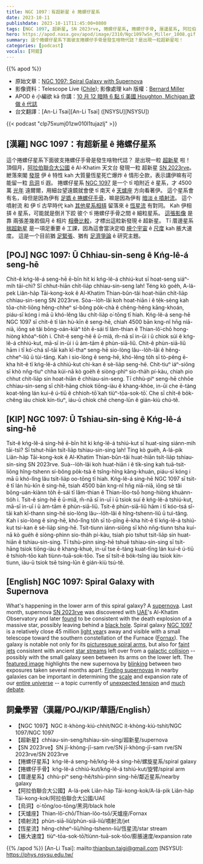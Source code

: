 ```yaml
---
title: NGC 1097：有超新星 ê 捲螺仔星系
date: 2023-10-11
publishdate: 2023-10-11T11:45:00+0800
tags: [NGC 1097, 超新星, SN 2023rve, 捲螺仔星系, 捲螺仔手骨, 厝邊星系, 阿拉伯聯合大公國, 烏洞, 天爐座, 噴射流, 恆星流, 脹大速度]
hero: https://apod.nasa.gov/apod/image/2310/Ngc1097wSn_Miller_1008.gif
summary: 這个捲螺仔星系下面彼支捲螺仔手骨是發生啥物代誌？是出現一粒超新星啦！
categories: [podcast]
vocals: [阿錕]
---
```


{{% apod %}}

- 原始文章：[NGC 1097: Spiral Galaxy with Supernova](https://apod.nasa.gov/apod/ap231011.html)
- 影像資料：Telescope Live ([Chile](https://en.wikipedia.org/wiki/Chile)); 影像處理 kah 版權：[Bernard Miller](https://azstarman.net/About.htm)
- APOD ê 小編欲 kā 你講：[10 月 12 暗時 6 點 tī 美國 Houghton, Michigan 欲做 ê 代誌](https://www.facebook.com/events/3492928810970281)
- 台文翻譯：[An-Li Tsai][An-Li Tsai] ([NSYSU][NSYSU])

{{< podcast "clp75xumj01zw010l1tujazlj" >}}

## [漢羅] NGC 1097：有超新星 ê 捲螺仔星系
這个捲螺仔星系下面彼支捲螺仔手骨是發生啥物代誌？
是出現一粒 [超新星][supernova] 啦！
頂個月，[阿拉伯聯合大公國][UAE] ê Al-Khatim 天文台 發現一粒 超新星 [SN 2023rve][SN 2023rve]。
紲落來閣 [發現][found] 伊 ê 特性 kah 大質量恆星死亡爆炸 ê 情形仝款，表示講伊嘛有可能留一粒 [烏洞][black hole] tī 遐。
捲螺仔星系 [NGC 1097][NGC 1097] 是一个 tī 咱附近 ê 星系，才 4500 萬 [光年][light year] 遠爾爾，用細台望遠鏡就會使 tī 南天 ê [天爐座][Fornax] 方向看著伊。
這个星系會有名，毋但是因為伊有 [足媠 ê 捲螺仔手骨][picturesque spiral arms]，嘛是因為伊有 [暗淡 ê 噴射流][faint jets]。
這个噴射流 和 伊 tī 古早時代 kah [其他星系相挵][galactic collision] 留落來 ê [恆星流][star streams] 有對同。
Kah 伊相挵 ê 星系，可能就是倒爿下跤 彼个 tī 捲螺仔手骨之間 ê 細粒星系。
[這張影像][featured image] 是靠 兩張差幾若個月 ê 相片 [相疊比較][blinking]，才標出這粒新發現 ê 超新星。
Tī 厝邊星系 [揣超新星][Finding supernovas] 是一項足重要 ê 工課，因為這會當決定咱 [規个宇宙][entire universe] ê [尺度][scale] kah 脹大速度。
這是一个目前猶 [足緊張][unexpected tension]、猶有 [足濟爭論][much debate] ê 研究主題。

## [POJ] NGC 1097: Ū Chhiau-sin-seng ê Kńg-lê-á seng-hē
Chit-ê kńg-lê-á seng-hē ē-bīn hit ki kńg-lê-á chhiú-kut sī hoat-seng siáⁿ-mih tāi-chì?
Sī chhut-hiān chi̍t-lia̍p chhiau-sin-seng lah!
Téng kò goe̍h, A-lá-pek Liân-ha̍p Tāi-kong-kok ê Al-Khatim Thian-bûn-tâi hoat-hiān chi̍t-lia̍p chhiau-sin-seng SN 2023rve.
Sòa--lo̍h-lâi koh hoat-hiān i ê te̍k-sèng kah tōa-chit-liōng hêng-chheⁿ sí-bông po̍k-chà ê chêng-hêng kāng-khoán, piáu-sī kóng i mā ū khó-lêng lâu chi̍t-lia̍p o͘-tōng tī hiah.
Kńg-lê-á seng-hē NGC 1097 sī chi̍t-ê tī lán hù-kīn ê seng-hē, chiah 4500 bān kng-nî hn̄g niā-niā, iōng sè tâi bōng-oán-kiàⁿ to̍h ē-sái tī lâm-thian ê Thian-lô͘-chō hong-hiòng khòaⁿ-tio̍h i.
Chit-ê seng-hē ē ū-miâ, m̄-nā sī in-ūi i ū chiok súi ê kńg-lê-á chhiú-kut, mā-sī in-ūi i ū àm-tām ê phùn-siā-liû.
Chit-ê phùn-siā-liû hām i tī kó͘-chá sî-tāi kah kî-thaⁿ seng-hē sio-lòng lâu--lo̍h-lâi ê hêng-chheⁿ-liû ū tùi-tâng.
Kah i sio-lòng ê seng-hē, khó-lêng to̍h sī tò-pêng ē-kha hit-ê tī kńg-lê-á chhiú-kut chi-kan ê sè-lia̍p seng-hē.
Chit-tiuⁿ iáⁿ-siōng sī khò nn̄g-tiuⁿ chha kúi-nā kò goe̍h ê siòng-phìⁿ sio-tha̍h pí-kàu, chiah pio chhut chit-lia̍p sin hoat-hiān ê chhiau-sin-seng.
Tī chhù-piⁿ seng-hē chhōe chhiau-sin-seng sī chi̍t-hāng chiok tiōng-iàu ê khang-khòe, in-ūi che ē-tàng koat-tēng lán kui-ê ú-tiū ê chhioh-tō͘ kah tiùⁿ-tōa-sok-tō͘.
Che sī chi̍t-ê bo̍k-chêng iáu chiok kín-tiuⁿ, iáu-ū chiok chē cheng-lūn ê gián-kiù chú-tê.

## [KIP] NGC 1097: Ū Tshiau-sin-sing ê Kńg-lê-á sing-hē
Tsit-ê kńg-lê-á sing-hē ē-bīn hit ki kńg-lê-á tshiú-kut sī huat-sing siánn-mih tāi-tsì?
Sī tshut-hiān tsi̍t-lia̍p tshiau-sin-sing lah!
Tíng kò gue̍h, A-lá-pik Liân-ha̍p Tāi-kong-kok ê Al-Khatim Thian-bûn-tâi huat-hiān tsi̍t-lia̍p tshiau-sin-sing SN 2023rve.
Suà--lo̍h-lâi koh huat-hiān i ê ti̍k-sìng kah tuā-tsit-liōng hîng-tshenn sí-bông po̍k-tsà ê tsîng-hîng kāng-khuán, piáu-sī kóng i mā ū khó-lîng lâu tsi̍t-lia̍p oo-tōng tī hiah.
Kńg-lê-á sing-hē NGC 1097 sī tsi̍t-ê tī lán hù-kīn ê sing-hē, tsiah 4500 bān kng-nî hn̄g niā-niā, iōng sè tâi bōng-uán-kiànn to̍h ē-sái tī lâm-thian ê Thian-lôo-tsō hong-hiòng khuànn-tio̍h i.
Tsit-ê sing-hē ē ū-miâ, m̄-nā sī in-uī i ū tsiok suí ê kńg-lê-á tshiú-kut, mā-sī in-uī i ū àm-tām ê phùn-siā-liû.
Tsit-ê phùn-siā-liû hām i tī kóo-tsá sî-tāi kah kî-thann sing-hē sio-lòng lâu--lo̍h-lâi ê hîng-tshenn-liû ū tuì-tâng.
Kah i sio-lòng ê sing-hē, khó-lîng to̍h sī tò-pîng ē-kha hit-ê tī kńg-lê-á tshiú-kut tsi-kan ê sè-lia̍p sing-hē.
Tsit-tiunn iánn-siōng sī khò nn̄g-tiunn tsha kuí-nā kò gue̍h ê siòng-phìnn sio-tha̍h pí-kàu, tsiah pio tshut tsit-lia̍p sin huat-hiān ê tshiau-sin-sing.
Tī tshù-pinn sing-hē tshuē tshiau-sin-sing sī tsi̍t-hāng tsiok tiōng-iàu ê khang-khuè, in-uī tse ē-tàng kuat-tīng lán kui-ê ú-tiū ê tshioh-tōo kah tiùnn-tuā-sok-tōo.
Tse sī tsi̍t-ê bo̍k-tsîng iáu tsiok kín-tiunn, iáu-ū tsiok tsē tsing-lūn ê gián-kiù tsú-tê.

## [English] NGC 1097: Spiral Galaxy with Supernova
What's happening in the lower arm of this spiral galaxy?
A [supernova][supernova].
Last month, supernova [SN 2023rve][SN 2023rve] was discovered with [UAE][UAE]'s Al-Khatim Observatory and later [found][found] to be consistent with the death explosion of a massive star, possibly leaving behind a [black hole][black hole].
Spiral galaxy [NGC 1097][NGC 1097] is a relatively close 45 million [light year][light year]s away and visible with a small telescope toward the southern constellation of the Furnace ([Fornax][Fornax]).
The galaxy is notable not only for its [picturesque spiral arms][picturesque spiral arms], but also for [faint jets][faint jets] consistent with ancient [star streams][star streams] left over from a [galactic collision][galactic collision] -- possibly with the small galaxy seen between its arms on the lower left.
The [featured image][featured image] highlights the new supernova by [blinking][blinking] between two exposures taken several months apart.
[Finding supernovas][Finding supernovas] in nearby galaxies can be important in determining the [scale][scale] and expansion rate of our [entire universe][entire universe] -- a topic currently of [unexpected tension][unexpected tension] and [much debate][much debate].

## 詞彙學習（漢羅/POJ/KIP/華語/English）
- 【NGC 1097】NGC it-khòng-kiú-chhit/NGC it-khòng-kiú-tshit/NGC 1097/NGC 1097
- 【超新星】chhiau-sin-seng/tshiau-sin-sing/超新星/supernova
- 【SN 2023rve】SN jī-khòng-jī-sam rve/SN jī-khòng-jī-sam rve/SN 2023rve/SN 2023rve
- 【捲螺仔星系】kńg-lê-á seng-hē/kńg-lê-á sing-hē/螺旋星系/spiral galaxy
- 【捲螺仔手骨】kńg-lê-á chhiú-kut/kńg-lê-á tshiú-kut/旋臂/spiral arm
- 【厝邊星系】chhù-piⁿ seng-hē/tshù-pinn sing-hē/鄰近星系/nearby galaxy
- 【阿拉伯聯合大公國】A-lá-pek Liân-ha̍p Tāi-kong-kok/A-lá-pik Liân-ha̍p Tāi-kong-kok/阿拉伯聯合大公國/UAE
- 【烏洞】o͘-tōng/oo-tōng/黑洞/black hole
- 【天爐座】Thian-lô͘-chō/Thian-lôo-tsō/天爐座/Fornax
- 【噴射流】phùn-siā-liû/phùn-siā-liû/噴射流/jet
- 【恆星流】hêng-chheⁿ-liû/hîng-tshenn-liû/恆星流/star stream
- 【脹大速度】tiùⁿ-tōa-sok-tō͘/tiùnn-tuā-sok-tōo/膨脹速度/expansion rate

{{% /apod %}}
[An-Li Tsai]: mailto:thianbun.taigi@gmail.com
[NSYSU]: https://phys.nsysu.edu.tw/

[copyright]: https://apod.nasa.gov/apod/fap/lib/about_apod.html#srapply
[License]: https://creativecommons.org/licenses/by/2.0/

[supernova]:https://imagine.gsfc.nasa.gov/science/objects/supernovae1.html
[SN 2023rve]:https://en.wikipedia.org/wiki/SN_2023rve
[UAE]:https://en.wikipedia.org/wiki/United_Arab_Emirates
[found]:https://www.astronomycenter.net/articles/2023/09/10/sn2023rve?l=en
[black hole]:https://science.nasa.gov/astrophysics/focus-areas/black-holes/
[NGC 1097]:https://en.wikipedia.org/wiki/NGC_1097
[light year]:https://spaceplace.nasa.gov/light-year/en/
[Fornax]:https://chandra.harvard.edu/photo/constellations/fornax.html
[picturesque spiral arms]:https://apod.nasa.gov/apod/ap230508.html
[faint jets]:https://apod.nasa.gov/apod/ap221116.html
[star streams]:https://apod.nasa.gov/apod/ap191116.html
[galactic collision]:https://youtu.be/lXy3B2K47Qg
[featured image]:https://azstarman.net/CDK/NGC1097_TL_SN.htm
[blinking]:https://www.livescience.com/why-do-we-blink.html
[Finding supernovas]:https://i.pinimg.com/1200x/f7/a4/09/f7a40951e62342cf0671e34dcb8dbec2.jpg
[scale]:https://apod.nasa.gov/diamond_jubilee/debate20.html
[entire universe]:https://apod.nasa.gov/apod/ap231006.html
[unexpected tension]:https://blogs.nasa.gov/webb/2023/09/12/webb-confirms-accuracy-of-universes-expansion-rate-measured-by-hubble-deepens-mystery-of-hubble-constant-tension/
[much debate]:https://apod.nasa.gov/debate/debate.html
